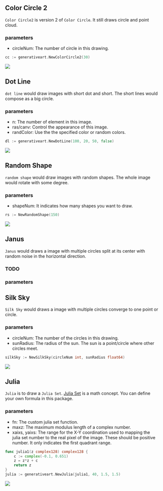 ## Color Circle 2

`Color Circle2` is version 2 of `Color Circle`. It still draws circle and point cloud.

### parameters

- circleNum: The number of circle in this drawing.

```go
cc := generativeart.NewColorCircle2(30)
```

![](../images/colorcircle2.png)

## Dot Line

`dot line` would draw images with short dot and short. The short lines would compose as a big circle.

### parameters

- n: The number of element in this image.
- ras/canv: Control the appearance of this image.
- randColor: Use the the specified color or random colors.

```go
dl := generativeart.NewDotLine(100, 20, 50, false)
```

![](../images/dotline.png)

## Random Shape

`random shape` would draw images with random shapes. The whole image would rotate with some degree.

### parameters

- shapeNum: It indicates how many shapes you want to draw.

```go
rs := NewRandomShape(150)
```

![](../images/randomshape.png)

## Janus

`Janus` would draws a image with multiple circles split at its center with random noise in the horizontal direction.

### TODO

### parameters

## Silk Sky

`Silk Sky` would draws a image with multiple circles converge to one point or circle. 

### parameters

- circleNum: The number of the circles in this drawing.
- sunRadius: The radius of the sun. The sun is a point/circle where other circles meet.

```go
silkSky := NewSilkSky(circleNum int, sunRadius float64)
```

![](../images/silksky.png)

## Julia

`Julia` is to draw a `Julia Set`. [Julia Set](https://en.wikipedia.org/wiki/Julia_set) is a math concept. You can define your own formula in this package.

### parameters

- fn: The custom julia set function.
- maxz: The maximum modulus length of a complex number.
- xaixs, yaixs: The range for the X-Y coordination used to mapping the julia set number to the real pixel of the image. These should be positive number. It only indicates the first quadrant range.

```go
func julia1(z complex128) complex128 {
	c := complex(-0.1, 0.651)
	z = z*z + c
	return z
}
julia := generativeart.NewJulia(julia1, 40, 1.5, 1.5)
```

![](../images/julia.png)